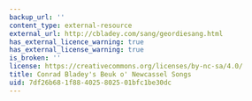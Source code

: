 ```yaml
---
backup_url: ''
content_type: external-resource
external_url: http://cbladey.com/sang/geordiesang.html
has_external_licence_warning: true
has_external_license_warning: true
is_broken: ''
license: https://creativecommons.org/licenses/by-nc-sa/4.0/
title: Conrad Bladey's Beuk o' Newcassel Songs
uid: 7df26b68-1f88-4025-8025-01bfc1be30dc
---
```

